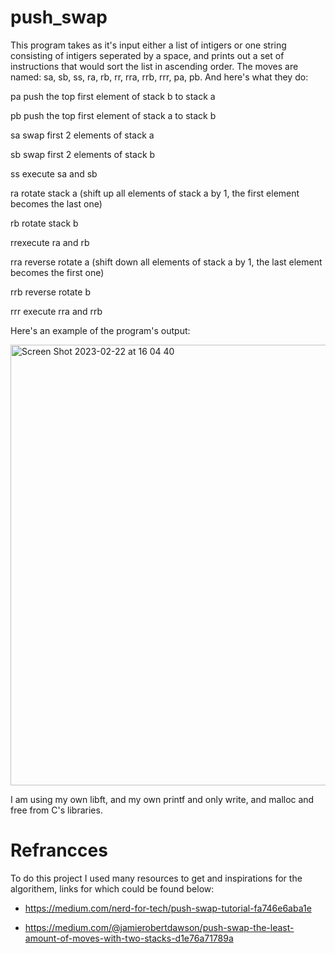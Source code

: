 # push_swap
This program takes as it's input either a list of intigers or one string consisting of intigers seperated by a space, and prints out a set of instructions
that would sort the list in ascending order. The moves are named: sa, sb, ss, ra, rb, rr, rra, rrb, rrr, pa, pb. And here's what they do:

pa push the top first element of stack b to stack a

pb push the top first element of stack a to stack b

sa swap first 2 elements of stack a

sb swap first 2 elements of stack b

ss execute sa and sb

ra rotate stack a (shift up all elements of stack a by 1, the first element becomes the last one)

rb rotate stack b

rrexecute ra and rb

rra reverse rotate a (shift down all elements of stack a by 1, the last element becomes the first one)

rrb reverse rotate b

rrr execute rra and rrb

Here's an example of the program's output:

<img width="705" alt="Screen Shot 2023-02-22 at 16 04 40" src="https://user-images.githubusercontent.com/35448350/220644156-2f8b0e73-6188-4779-970c-cda9250bcb86.png">

I am using my own libft, and my own printf and only write, and malloc and free from C's libraries.

# Refrancces
To do this project I used many resources to get and inspirations for the algorithem, links for which could be found below:

- https://medium.com/nerd-for-tech/push-swap-tutorial-fa746e6aba1e

-  https://medium.com/@jamierobertdawson/push-swap-the-least-amount-of-moves-with-two-stacks-d1e76a71789a

